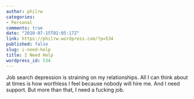 ```yaml
---
author: philrw
categories:
- Personal
comments: true
date: "2010-07-15T02:05:17Z"
link: https://philrw.wordpress.com/?p=534
published: false
slug: i-need-help
title: I Need Help
wordpress_id: 534
---
```


Job search depression is straining on my relationships. All I can think about at times is how worthless I feel because nobody will hire me. And I need support. But more than that, I need a fucking job.
